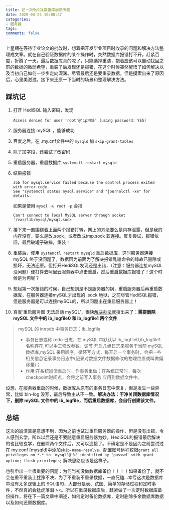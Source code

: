 ```yaml
---
title: 记一次MySQL数据库崩溃历程
date: 2020-04-24 10:08:47
categories:
- 服务器
tags:
comments: false
---
```


上星期在等待毕业论文的批改时，想着把开发毕业项目时收录的问题和解决方法整理成文章。就在自己验证数据库的某个操作时，突然数据库报错打不开，赶紧百度，折腾了一天，最后数据库真的凉了，只能选择重装，抱着应该可以自动找回之前的数据的微弱希望，重装了后发现还是报错，在这个时候突然醒悟了如何解决以及当初自己如何一步步走向深渊。尽管最后还是要重录数据，但是摸索出来了原因后，心里美滋滋。接下来还原一下当时的场景和整理解决方法。

<!-- more -->

## 踩坑记

1. 打开 HediSQL 输入密码，发现

   ```
   Access denied for user 'root'@'ip地址' (using password: YES)
   ```

2. 服务器连接 mySQL ，能够成功

3. 百度之后，在 .my.cnf文件中的  `mysqld`  加 `skip-grant-tables`

4. 除了加字段，还尝试了改密码

5. 重启服务器，重启数据库 `systemctl restart mysqld`

6. 结果报错

   ```
   Job for mysql.service failed because the control process exited with error code.
   See "systemctl status mysql.service" and "journalctl -xe" for details.
   ```

   如果是使用 `mysql -u root -p` 会报

   ```
   Can't connect to local MySQL server through socket '/var/lib/mysql/mysql.sock
   ```

7. 接下来一直围绕着上面两个报错打转，网上的方法要么是内存泄露，但是我的内存没有，要么是改.sock，或者改成tmp.sock 软连接。反复尝试，报错依旧，最后破罐子破摔，重装！

8. 重装后，使用 `systemctl restart mysqld` 重启数据库，这时服务器连接 mySQL 终于没问题了，数据因为前面为了解决报错乱输命令的缘故已删除或损坏，无法还原。但打开HediSQL发现还是出错，（注意：服务器连接mySQL没问题）便打算去阿里云服务器中点击重启，然后重启数据库报错了！这个时候是为何呢？

9. 想起第一次报错的时候，自己想到是不是服务器的锅，重启服务器后再重启数据库，在服务器连接mySQL才出现的 .sock 地狱，之前尽管HediSQL报错，但是服务器是可以连接mySQL的，所以问题出在重启服务器上！

10. 百度‘重启服务器 无法启动 mySQL’，很快[解决办法](https://blog.csdn.net/linuxlsq/article/details/52606479)就搜出来了：**需要删除 mySQL 文件中的 ib_logfile0 和 ib_logfile1 两个文件**



> mySQL 的 innodb 中事务日志：ib_logfile
>
> - 事务日志或称 redo 日志，在 mySQL 中默认以 ib_logfile0,ib_logfile1 名称存在,可以手工修改参数，调节
>   开启几组日志来服务于当前 mySQL 数据库,mySQL 采用顺序，循环写方式，每开启一个事务时，会把一些相关信息记录事务日志中(记录对数据文件数据修改的物理位置或叫做偏移量)；
> - 作用:在系统崩溃重启时，作事务重做；在系统正常时，每次checkpoint时间点，会将之前写入事务
>   应用到数据文件中。

设想，在服务器重启的时候，数据库从原有的事务日志中恢复，但是发生一些异常，比如 bin-log 没写，最后导致主从不一致。**解决办法：干净关闭数据库情况下，删除 mySQL 文件中的 ib_logfile，而后重启数据库，会自行创建该文件。**



## 总结

这次的崩溃真是意想不到，因为之前也试过重启服务器的操作，但是没有出错，令人感到玄学，所以以后还是不要随意重启服务器为妙。HediSQL的报错最后解决的也比较玄学，在删除两个文件后，又可以连接了。不确定是不是因为之前尝试过在 my.conf [mysqld]中添加`skip-name-resolve`，配置账号远程权限`grant all privileges on *.* to 'mysql'@'%' identified by 'passwd' with grant option; flush privileges;` 解决思路应该是这样子。



也引申出一个很重要的问题：为何当初没做数据库备份！！！！如果备份了，就不会在重不重装上犹豫不决，为了不重装不重录数据，一直死磕...幸亏这次是数据库中没有太多逻辑上的 SQL语句，大部分是表、试图、简单的存储过程和定时事件，不然真的会猛虎落泪 ><。所以在重录数据库后，赶紧做了一次定时数据库备份操作，将在下一篇文章中阐述，如何定时备份数据库，定时删除多余数据库数据以及如何还原数据库。